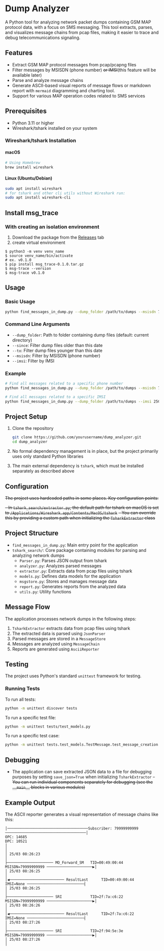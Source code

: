 # Dump Analyzer

A Python tool for analyzing network packet dumps containing GSM MAP protocol data, with a focus on SMS messaging. This tool extracts, parses, and visualizes message chains from pcap files, making it easier to trace and debug telecommunications signaling.

## Features

- Extract GSM MAP protocol messages from pcap/pcapng files
- Filter messages by MSISDN (phone number) ~~or IMSI~~(this feature will be available later)
- Parse and analyze message chains
- Generate ASCII-based visual reports of message flows or markdown report with `mermaid` diagramming and charting tool.
- Support for various MAP operation codes related to SMS services

## Prerequisites

- Python 3.11 or higher
- Wireshark/tshark installed on your system

### Wireshark/tshark Installation

#### macOS
```bash
# Using Homebrew
brew install wireshark
```

#### Linux (Ubuntu/Debian)
```bash
sudo apt install wireshark 
# for tshark and other cli utils without Wireshark run:
sudo apt install wireshark-cli 
```

## Install msg_trace

### With creating an isolation environment

1. Download the package from the [Releases](https://gitsrv.svyazcom.ru/devops/ota-standartisation/-/releases) tab
2. create virtual environment

```shell
$ python3 -m venv venv_name
$ source venv_name/bin/activate 
# ex. v0.1.0
$ pip install msg_trace-0.1.0.tar.gz
$ msg-trace --version
$ msg-trace v0.1.0
```

## Usage

### Basic Usage

```bash
python find_messages_in_dump.py --dump_folder /path/to/dumps --msisdn 79999999999
```

### Command Line Arguments

- `--dump_folder`: Path to folder containing dump files (default: current directory)
- `--since`: Filter dump files older than this date
- `--to`: Filter dump files younger than this date
- `--msisdn`: Filter by MSISDN (phone number)
- `--imsi`: Filter by IMSI

### Example

```bash
# Find all messages related to a specific phone number
python find_messages_in_dump.py --dump_folder /path/to/dumps --msisdn 79001234567

# Find all messages related to a specific IMSI
python find_messages_in_dump.py --dump_folder /path/to/dumps --imsi 250991234567890
```

## Project Setup

1. Clone the repository
   ```bash
   git clone https://github.com/yourusername/dump_analyzer.git
   cd dump_analyzer
   ```

2. No formal dependency management is in place, but the project primarily uses only standard Python libraries

3. The main external dependency is `tshark`, which must be installed separately as described above

## Configuration

~~The project uses hardcoded paths in some places. Key configuration points:~~

~~- In `tshark_search/extractor.py`, the default path for tshark on macOS is set to `/Applications/Wireshark.app/Contents/MacOS/tshark`~~
~~- You can override this by providing a custom path when initializing the `TsharkExtractor` class~~


## Project Structure

- `find_messages_in_dump.py`: Main entry point for the application
- `tshark_search/`: Core package containing modules for parsing and analyzing network dumps
  - `Parser.py`: Parses JSON output from tshark
  - `analyzer.py`: Analyzes parsed messages
  - `extractor.py`: Extracts data from pcap files using tshark
  - `models.py`: Defines data models for the application
  - `msgstore.py`: Stores and manages message data
  - `report.py`: Generates reports from the analyzed data
  - `utils.py`: Utility functions

## Message Flow

The application processes network dumps in the following steps:

1. `TsharkExtractor` extracts data from pcap files using tshark
2. The extracted data is parsed using `JsonParser`
3. Parsed messages are stored in a `MessageStore`
4. Messages are analyzed using `MessageChain`
5. Reports are generated using `AsciiReporter`

## Testing

The project uses Python's standard `unittest` framework for testing.

### Running Tests

To run all tests:

```bash
python -m unittest discover tests
```

To run a specific test file:
```bash
python -m unittest tests/test_models.py
```

To run a specific test case:
```bash
python -m unittest tests.test_models.TestMessage.test_message_creation
```

## Debugging

- The application can save extracted JSON data to a file for debugging purposes by setting `save_json=True` when initializing `TsharkExtractor`
~~- You can run individual components separately for debugging (see the `__main__` blocks in various modules)~~

## Example Output

The ASCII reporter generates a visual representation of message chains like this:

```
│─────────────────────────────────────Subscriber: 79999999999 ─────────────────────────────────────│
OPC: 14685                                                                                DPC: 10521
│                                                                                                  │
│ 25/03 08:26:23                                                                                   │
├───────────────────── MO_Forward_SM   TID=00:49:00:44    MSISDN=79999999999 ─────────────────────▶│
│ 25/03 08:26:25                                                                                   │
│◀───────────────────────── ResultLast      TID=00:49:00:44    IMSI=None ──────────────────────────┤
│ 25/03 08:26:25                                                                                   │
├───────────────────── SRI             TID=2f:7a:c6:22    MSISDN=79999999999 ─────────────────────▶│
│ 25/03 08:26:26                                                                                   │
│◀───────────────────────── ResultLast      TID=2f:7a:c6:22    IMSI=None ──────────────────────────┤
│ 25/03 08:27:26                                                                                   │
├───────────────────── SRI             TID=2f:94:5e:3e    MSISDN=79999999999 ─────────────────────▶│
│ 25/03 08:27:26                                                                                   │
```
